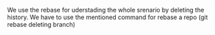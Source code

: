 We use the rebase for uderstading the whole srenario by deleting the history.
We have to use the mentioned command for rebase a repo
(git rebase deleting branch)